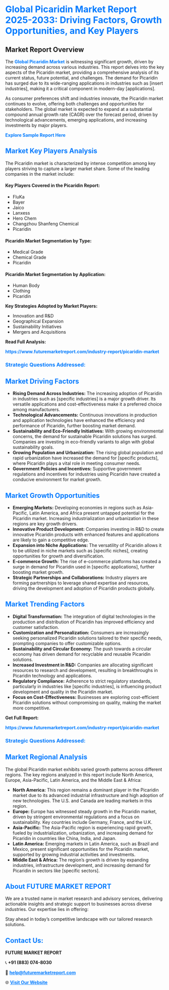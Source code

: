 <h1 style="color: #007BFF;">Global Picaridin Market Report 2025-2033: Driving Factors, Growth Opportunities, and Key Players</h1>

<section id="overview">
<h2>Market Report Overview</h2>
<p>The <a href="https://www.futuremarketreport.com/industry-report/picaridin-market" style="color: #007BFF; text-decoration: none;"><strong>Global Picaridin Market</strong></a> is witnessing significant growth, driven by increasing demand across various industries. This report delves into the key aspects of the Picaridin market, providing a comprehensive analysis of its current status, future potential, and challenges. The demand for Picaridin has surged due to its wide-ranging applications in industries such as [insert industries], making it a critical component in modern-day [applications].</p>
<p>As consumer preferences shift and industries innovate, the Picaridin market continues to evolve, offering both challenges and opportunities for stakeholders. The global market is expected to expand at a substantial compound annual growth rate (CAGR) over the forecast period, driven by technological advancements, emerging applications, and increasing investments by major players.</p>
</section>

<section id="overview">
<p><a href="https://www.futuremarketreport.com/request-sample/reportId=107055" style="color: #007BFF; text-decoration: none;"><strong>Explore Sample Report Here</strong></a></p>
</section>

<section id="key-players">
<h2 style="color: #007BFF;">Market Key Players Analysis</h2>
<p>The Picaridin market is characterized by intense competition among key players striving to capture a larger market share. Some of the leading companies in the market include:</p>
<h4>Key Players Covered in the Picaridin Report:</h4>
<ul><li>FluKa</li><li>Bayer</li><li>Jaico</li><li>Lanxess</li><li>Hero Chem</li><li>Changzhou Shanfeng Chemical</li><li>Picaridin</li></ul>
<h4>Picaridin Market Segmentation by Type:</h4>
<ul><li>Medical Grade</li><li>Chemical Grade</li><li>Picaridin</li></ul>

<h4>Picaridin Market Segmentation by Application:</h4>
<ul><li>Human Body</li><li>Clothing</li><li>Picaridin</li></ul>
<p><strong>Key Strategies Adopted by Market Players:</strong></p>
<ul>
<li>Innovation and R&D</li>
<li>Geographical Expansion</li>
<li>Sustainability Initiatives</li>
<li>Mergers and Acquisitions</li>
</ul>
</section>

<section>
<p><strong>Read Full Analysis: </strong></p><a href="https://www.futuremarketreport.com/industry-report/picaridin-market" style="color: #007BFF; text-decoration: none;"><strong>https://www.futuremarketreport.com/industry-report/picaridin-market</strong></a>
<h3 style="color: #007BFF;">Strategic Questions Addressed:</h3>
</section>

<section id="driving-factors">
<h2 style="color: #007BFF;">Market Driving Factors</h2>
<ul>
<li><strong>Rising Demand Across Industries:</strong> The increasing adoption of Picaridin in industries such as [specific industries] is a major growth driver. Its versatile applications and cost-effectiveness make it a preferred choice among manufacturers.</li>
<li><strong>Technological Advancements:</strong> Continuous innovations in production and application technologies have enhanced the efficiency and performance of Picaridin, further boosting market demand.</li>
<li><strong>Sustainability and Eco-Friendly Initiatives:</strong> With growing environmental concerns, the demand for sustainable Picaridin solutions has surged. Companies are investing in eco-friendly variants to align with global sustainability goals.</li>
<li><strong>Growing Population and Urbanization:</strong> The rising global population and rapid urbanization have increased the demand for [specific products], where Picaridin plays a vital role in meeting consumer needs.</li>
<li><strong>Government Policies and Incentives:</strong> Supportive government regulations and incentives for industries using Picaridin have created a conducive environment for market growth.</li>
</ul>
</section>

<section id="growth-opportunities">
<h2 style="color: #007BFF;">Market Growth Opportunities</h2>
<ul>
<li><strong>Emerging Markets:</strong> Developing economies in regions such as Asia-Pacific, Latin America, and Africa present untapped potential for the Picaridin market. Increasing industrialization and urbanization in these regions are key growth drivers.</li>
<li><strong>Innovative Product Development:</strong> Companies investing in R&D to create innovative Picaridin products with enhanced features and applications are likely to gain a competitive edge.</li>
<li><strong>Expansion into Niche Applications:</strong> The versatility of Picaridin allows it to be utilized in niche markets such as [specific niches], creating opportunities for growth and diversification.</li>
<li><strong>E-commerce Growth:</strong> The rise of e-commerce platforms has created a surge in demand for Picaridin used in [specific applications], further boosting market growth.</li>
<li><strong>Strategic Partnerships and Collaborations:</strong> Industry players are forming partnerships to leverage shared expertise and resources, driving the development and adoption of Picaridin products globally.</li>
</ul>
</section>

<section id="trending-factors">
<h2 style="color: #007BFF;">Market Trending Factors</h2>
<ul>
<li><strong>Digital Transformation:</strong> The integration of digital technologies in the production and distribution of Picaridin has improved efficiency and customer satisfaction.</li>
<li><strong>Customization and Personalization:</strong> Consumers are increasingly seeking personalized Picaridin solutions tailored to their specific needs, prompting companies to offer customizable options.</li>
<li><strong>Sustainability and Circular Economy:</strong> The push towards a circular economy has driven demand for recyclable and reusable Picaridin solutions.</li>
<li><strong>Increased Investment in R&D:</strong> Companies are allocating significant resources to research and development, resulting in breakthroughs in Picaridin technology and applications.</li>
<li><strong>Regulatory Compliance:</strong> Adherence to strict regulatory standards, particularly in industries like [specific industries], is influencing product development and quality in the Picaridin market.</li>
<li><strong>Focus on Cost-Effectiveness:</strong> Businesses are exploring cost-efficient Picaridin solutions without compromising on quality, making the market more competitive.</li>
</ul>
</section>

<section>
<p><strong>Get Full Report: </strong></p><a href="https://www.futuremarketreport.com/industry-report/picaridin-market" style="color: #007BFF; text-decoration: none;"><strong>https://www.futuremarketreport.com/industry-report/picaridin-market</strong></a>
<h3 style="color: #007BFF;">Strategic Questions Addressed:</h3>
</section>


<section id="regional-analysis">
<h2 style="color: #007BFF;">Market Regional Analysis</h2>
<p>The global Picaridin market exhibits varied growth patterns across different regions. The key regions analyzed in this report include North America, Europe, Asia-Pacific, Latin America, and the Middle East & Africa:</p>
<ul>
<li><strong>North America:</strong> This region remains a dominant player in the Picaridin market due to its advanced industrial infrastructure and high adoption of new technologies. The U.S. and Canada are leading markets in this region.</li>
<li><strong>Europe:</strong> Europe has witnessed steady growth in the Picaridin market, driven by stringent environmental regulations and a focus on sustainability. Key countries include Germany, France, and the U.K.</li>
<li><strong>Asia-Pacific:</strong> The Asia-Pacific region is experiencing rapid growth, fueled by industrialization, urbanization, and increasing demand for Picaridin in countries like China, India, and Japan.</li>
<li><strong>Latin America:</strong> Emerging markets in Latin America, such as Brazil and Mexico, present significant opportunities for the Picaridin market, supported by growing industrial activities and investments.</li>
<li><strong>Middle East & Africa:</strong> The region’s growth is driven by expanding industries, infrastructure development, and increasing demand for Picaridin in sectors like [specific sectors].</li>
</ul>
</section>

<footer>
<h2 style="color: #007BFF;">About FUTURE MARKET REPORT</h2>
<p>We are a trusted name in market research and advisory services, delivering actionable insights and strategic support to businesses across diverse industries. Our expertise lies in offering:</p>

<p>Stay ahead in today’s competitive landscape with our tailored research solutions.</p>

<h2 style="color: #007BFF;">Contact Us:</h2>
<p><strong>FUTURE MARKET REPORT</strong></p>
<p>📞 <strong>+91 (883) 074-8030</strong></p>
<p>📧 <strong><a href="mailto:help@futuremarketreport.com" style="color: #007BFF;">help@futuremarketreport.com</a></strong></p>
<p>🌐 <strong><a href="https://www.futuremarketreport.com/" style="color: #007BFF;">Visit Our Website</a></strong></p>
</footer>